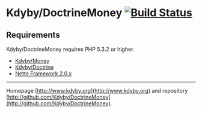 Kdyby/DoctrineMoney [![Build Status](https://secure.travis-ci.org/Kdyby/DoctrineMoney.png?branch=master)](http://travis-ci.org/Kdyby/DoctrineMoney)
===========================


Requirements
------------

Kdyby/DoctrineMoney requires PHP 5.3.2 or higher.

- [Kdyby/Money](https://github.com/kdyby/money)
- [Kdyby/Doctrine](https://github.com/kdyby/doctrine)
- [Nette Framework 2.0.x](https://github.com/nette/nette)


-----

Homepage [http://www.kdyby.org](http://www.kdyby.org) and repository [http://github.com/Kdyby/DoctrineMoney](http://github.com/Kdyby/DoctrineMoney).
